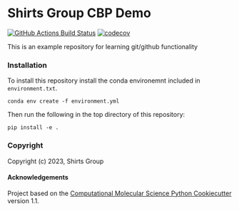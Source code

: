 Shirts Group CBP Demo
==============================
[//]: # (Badges)
[![GitHub Actions Build Status](https://github.com/shirtsgroup/shirts_group_cbp_demo/workflows/CI/badge.svg)](https://github.com/shirtsgroup/shirts_group_cbp_demo/actions?query=workflow%3ACI)
[![codecov](https://codecov.io/gh/shirtsgroup/Shirts_Group_CBP_Demo/branch/master/graph/badge.svg)](https://codecov.io/gh/shirtsgroup/Shirts_Group_CBP_Demo/branch/master)


This is an example repository for learning git/github functionality

### Installation

To install this repository install the conda environemnt included in `environment.txt`.
```
conda env create -f environment.yml
```
Then run the following in the top directory of this repository:
```
pip install -e .
```

### Copyright

Copyright (c) 2023, Shirts Group

#### Acknowledgements
 
Project based on the 
[Computational Molecular Science Python Cookiecutter](https://github.com/molssi/cookiecutter-cms) version 1.1.
